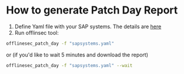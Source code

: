 # How to generate Patch Day Report

1. Define Yaml file with your SAP systems. The details are [here](./yaml_file_structure.md)
2. Run offlinsec tool:
```sh
offlinesec_patch_day -f "sapsystems.yaml"
```
or (if you'd like to wait 5 minutes and download the report)
```sh
offlinesec_patch_day -f "sapsystems.yaml" --wait
```